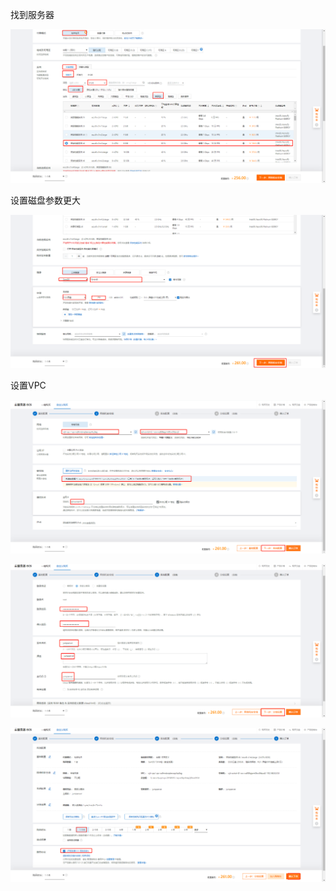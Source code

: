 

找到服务器

![image-20210118151322785](购买服务器.assets/image-20210118151322785.png)



设置磁盘参数更大



![image-20210118151640762](购买服务器.assets/image-20210118151640762.png)

设置VPC

![image-20210118152038002](购买服务器.assets/image-20210118152038002.png)





![image-20210118152353688](购买服务器.assets/image-20210118152353688.png)





![image-20210118152438129](购买服务器.assets/image-20210118152438129.png)